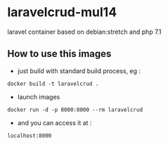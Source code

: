 # laravelcrud-mul14
laravel container based on debian:stretch and php 7.1  
## How to use this images 
* just build with standard build process, eg : 
````````
docker build -t laravelcrud .
```````` 
* launch images 
``````````
docker run -d -p 8000:8000 --rm laravelcrud 
``````````
* and you can access it at :
``````````
localhost:8000
``````````
